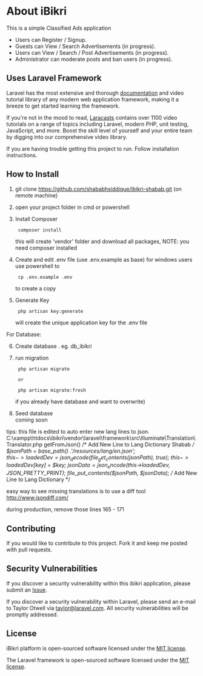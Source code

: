 # About iBikri

This is a simple Classified Ads application

- Users can Register / Signup.
- Guests can View / Search Advertisements (in progress).
- Users can View / Search / Post Advertisements (in progress).
- Administrator can moderate posts and ban users (in progress).


## Uses Laravel Framework

Laravel has the most extensive and thorough [documentation](https://laravel.com/docs) and video tutorial library of any modern web application framework, making it a breeze to get started learning the framework.

If you're not in the mood to read, [Laracasts](https://laracasts.com) contains over 1100 video tutorials on a range of topics including Laravel, modern PHP, unit testing, JavaScript, and more. Boost the skill level of yourself and your entire team by digging into our comprehensive video library.

If you are having trouble getting this project to run. Follow installation instructions.

## How to Install

1) git clone https://github.com/shababhsiddique/ibikri-shabab.git (on remote machine)

2) open your project folder in cmd or powershell

3) Install Composer

        composer install

   this will create 'vendor' folder and download all packages, NOTE: you need composer installed

4) Create and edit .env file (use .env.example as base)
   for windows users use powershell to 

        cp .env.example .env

   to create a copy

5) Generate Key

        php artisan key:generate
    
   will create the unique application key for the .env file

For Database:

6) Create database . eg. db_ibikri

7) run migration

        php artisan migrate

        or

        php artisan migrate:fresh 

   if you already have database and want to overwrite)

8) Seed database        
        coming soon

tips:
this file is edited to auto enter new lang lines to json.
C:\xampp\htdocs\ibikri\vendor\laravel\framework\src\Illuminate\Translation\Translator.php
        getFromJson()
            /* Add New Line to Lang Dictionary Shabab */            
            $jsonPath = base_path() .'/resources/lang/en.json';            
            $this->loadedDev = json_decode(file_get_contents($jsonPath), true);
            $this->loadedDev[$key] = $key;
            $jsonData = json_encode($this->loadedDev, JSON_PRETTY_PRINT);
            file_put_contents($jsonPath, $jsonData);
            /* Add New Line to Lang Dictionary */

easy way to see missing translations is to use a diff tool
http://www.jsondiff.com/

during production, remove those lines 165 - 171

## Contributing

If you would like to contribute to this project. Fork it and keep me posted with pull requests.

## Security Vulnerabilities

If you discover a security vulnerability within this ibikri application, please submit an [Issue](https://github.com/shababhsiddique/ibikri-shabab/issues).

If you discover a security vulnerability within Laravel, please send an e-mail to Taylor Otwell via [taylor@laravel.com](mailto:taylor@laravel.com). All security vulnerabilities will be promptly addressed.

## License

iBikri platform is open-sourced software licensed under the [MIT license](https://opensource.org/licenses/MIT).

The Laravel framework is open-sourced software licensed under the [MIT license](https://opensource.org/licenses/MIT).
